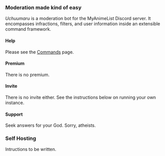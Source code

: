 ﻿### Moderation made kind of easy 
*Uchuumaru* is a moderation bot for the MyAnimeList Discord server. It encompasses infractions, filters, and user information inside an extensible command framework.

#### Help
Please see the [Commands](https://github.com/Hamsterland/Uchuumaru/wiki/Commands) page.

#### Premium
There is no premium.

#### Invite
There is no invite either. See the instructions below on running your own instance.

#### Support
Seek answers for your God. Sorry, atheists.

### Self Hosting
Intructions to be written.

